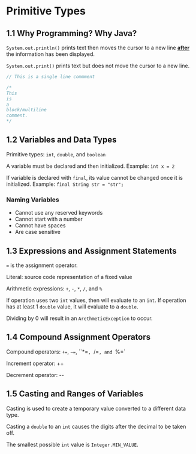 # Primitive Types

## 1.1 Why Programming? Why Java?

`System.out.println()` prints text then moves the cursor to a new line <u>**after**</u> the information has been displayed.

`System.out.print()` prints text but does not move the cursor to a new line.

```java
// This is a single line commment

/*
This
is 
a
block/multiline
comment.
*/
```



## 1.2 Variables and Data Types

Primitive types: `int`, `double`, and `boolean`

A variable must be declared and then initialized. Example: `int x = 2`

If variable is declared with `final`, its value cannot be changed once it is initialized. Example: `final String str = "str";`

### Naming Variables

- Cannot use any reserved keywords
- Cannot start with a number
- Cannot have spaces
- Are case sensitive 

## 1.3 Expressions and Assignment Statements

`=` is the assignment operator.

Literal: source code representation of a fixed value

Arithmetic expressions: `+`, `-`, `*`, `/`, and `%`

If operation uses two `int` values, then will evaluate to an `int`. If operation has at least 1 `double` value, it will evaluate to a `double`.

Dividing by 0 will result in an `ArethmeticException` to occur.

## 1.4 Compound Assignment Operators

Compound operators: `+=`, `−=`, ``*=`, `/=`, and `%=`

Increment operator: ++

Decrement operator: --

## 1.5 Casting and Ranges of Variables

Casting is used to create a temporary value converted to a different data type. 

Casting a `double` to an `int` causes the digits after the decimal to be taken off. 

The smallest possible `int` value is `Integer.MIN_VALUE`.